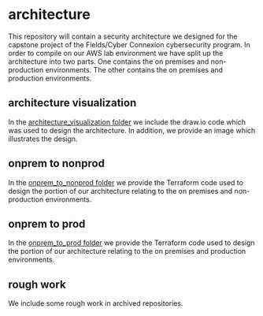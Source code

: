 # architecture

This repository will contain a security architecture we designed for the capstone project of the Fields/Cyber Connexion cybersecurity program. In order to compile on our AWS lab environment we have split up the architecture into two parts. One contains the on premises and non-production environments. The other contains the on premises and production environments.

## architecture visualization

In the [architecture_visualization folder](https://github.com/TeamPrius/architecture/tree/main/architecture_visualization) we include the draw.io code which was used to design the architecture. In addition, we provide an image which illustrates the design.

## onprem to nonprod

In the [onprem_to_nonprod folder](https://github.com/TeamPrius/architecture/tree/main/onprem_to_nonprod) we provide the Terraform code used to design the portion of our architecture relating to the on premises and non-production environments.

## onprem to prod

In the [onprem_to_prod folder](https://github.com/TeamPrius/architecture/tree/main/onprem_to_prod) we provide the Terraform code used to design the portion of our architecture relating to the on premises and production environments.

## rough work

We include some rough work in archived repositories.
